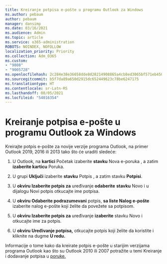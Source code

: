 ```yaml
---
title: Kreiranje potpisa e-pošte u programu Outlook za Windows
ms.author: pebaum
author: pebaum
manager: dansimp
ms.date: 03/16/2021
ms.audience: Admin
ms.topic: article
ms.service: o365-administration
ROBOTS: NOINDEX, NOFOLLOW
localization_priority: Priority
ms.collection: Adm_O365
ms.custom:
- "9808"
- "9005728"
ms.openlocfilehash: 2c284e38e36658dde8d28214908865a4cb8ed3065bf571eb450ce540b9207cd2
ms.sourcegitcommit: b5f7da89a650d2915dc652449623c78be6247175
ms.translationtype: HT
ms.contentlocale: sr-Latn-RS
ms.lasthandoff: 08/05/2021
ms.locfileid: "54016354"
---
```

# <a name="create-an-email-signature-in-outlook-for-windows"></a>Kreiranje potpisa e-pošte u programu Outlook za Windows

Kreirajte potpis e-pošte za novije verzije programa Outlook, na primer Outlook 2019, 2016 ili 2013 tako što će uraditi sledeće:

1. U Outlook, na **kartici** Početak izaberite **stavku** Nova e-poruka , a zatim **izaberite karticu** Poruka.

1. U grupi **Uključi** izaberite **stavku** Potpis , a zatim stavku **Potpisi**.

1. U **okviru Izaberite potpis za** uređivanje **odaberite** **stavku** Novo i u dijalogu Novi potpis otkucajte ime potpisa.

1. U **okviru Odaberite podrazumevani** potpis, **sa liste Nalog e-pošte** izaberite nalog e-pošte koji želite da povežete sa potpisom.

1. U **okviru Izaberite potpis za** uređivanje **izaberite** stavku Novo i otkucajte ime za potpis.

1. U **okviru Uređivanje potpisa,** otkucajte potpis koji želite da koristite i kliknite na dugme **U redu.**

Informacije o tome kako da kreirate potpis e-pošte u starijim verzijama programa Outlook kao što su Outlook 2010 ili 2007 potražite u temi Kreiranje i dodavanje potpisa u [poruke.](https://support.microsoft.com/office/8ee5d4f4-68fd-464a-a1c1-0e1c80bb27f2#ID0EAADAAA=Office_2007_-_2010)

